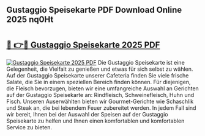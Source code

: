## Gustaggio Speisekarte PDF Download Online 2025 nq0Ht

# <h2><a href="http://gc94l89.nevu.top/?p=Gustaggio+Speisekarte">🔗 👉🔴 Gustaggio Speisekarte 2025 PDF</a></h2>

[![Gustaggio Speisekarte 2025 PDF](https://i.imgur.com/dBaPXMq.png)](http://gc94l89.nevu.top/?p=Gustaggio+Speisekarte)
Die Gustaggio Speisekarte ist eine Gelegenheit, die Vielfalt zu genießen und etwas für sich selbst zu wählen. Auf der Gustaggio Speisekarte unserer Cafeteria finden Sie viele frische Salate, die Sie in einem speziellen Bereich finden können. Für diejenigen, die Fleisch bevorzugen, bieten wir eine umfangreiche Auswahl an Gerichten auf der Gustaggio Speisekarte an: Rindfleisch, Schweinefleisch, Huhn und Fisch. Unseren Auserwählten bieten wir Gourmet-Gerichte wie Schaschlik und Steak an, die bei lebendem Feuer zubereitet werden. In jedem Fall sind wir bereit, Ihnen bei der Auswahl der Speisen auf der Gustaggio Speisekarte zu helfen und Ihnen einen komfortablen und komfortablen Service zu bieten.
